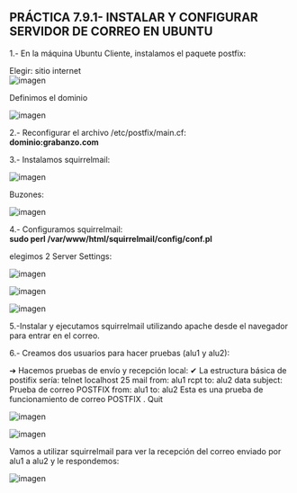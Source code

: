 ## PRÁCTICA 7.9.1- INSTALAR Y CONFIGURAR SERVIDOR DE CORREO EN UBUNTU

1.- En la máquina Ubuntu Cliente, instalamos el paquete postfix:

Elegir: sitio internet  
![imagen](https://github.com/user-attachments/assets/68341f28-5414-4ed7-823f-f50f026c9890)

Definimos el dominio

![imagen](https://github.com/user-attachments/assets/e78f2f10-0f9d-47a2-b7b9-c4edf502ce8c)

2.- Reconfigurar el archivo /etc/postfix/main.cf:  
	**dominio:grabanzo.com**
 
3.- Instalamos  squirrelmail:  

![imagen](https://github.com/user-attachments/assets/b115cecc-4baf-4b88-85d6-0560e6091cd4)

Buzones:  

![imagen](https://github.com/user-attachments/assets/660be721-08c8-4903-b767-b35a15633edf)


4.- Configuramos squirrelmail:  
**sudo perl /var/www/html/squirrelmail/config/conf.pl**

elegimos 2 Server Settings:

![imagen](https://github.com/user-attachments/assets/965d9d8f-0f03-42c2-aa61-8a067bdd3be5)

![imagen](https://github.com/user-attachments/assets/85841d6e-614b-4512-8e7d-464b91dabbe5)

![imagen](https://github.com/user-attachments/assets/10835858-49a2-4bae-b3d6-be05b7315112)

5.-Instalar y ejecutamos squirrelmail utilizando apache desde el navegador para entrar en el correo.

6.- Creamos dos usuarios para hacer pruebas (alu1 y alu2):

➔ Hacemos pruebas de envío y recepción local:
✔ La estructura básica de postifix sería:
telnet localhost 25
mail from: alu1
rcpt to: alu2
data
subject: Prueba de correo POSTFIX
from: alu1
to: alu2
Esta es una prueba de funcionamiento de correo POSTFIX
.
Quit

![imagen](https://github.com/user-attachments/assets/30ea81af-01af-4e98-898d-854d6f21201a)


![imagen](https://github.com/user-attachments/assets/077f09a3-fb89-40fd-a9ba-3bbe6347777b)


Vamos a utilizar squirrelmail para ver la recepción del correo enviado por
alu1 a alu2 y le respondemos:

![imagen](https://github.com/user-attachments/assets/7c31a087-2a96-485b-bef2-75095c7354c3)
